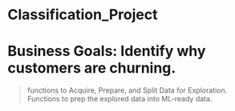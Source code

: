 # Classification_Project


# Business Goals: Identify why customers are churning. 


> functions to Acquire, Prepare, and Split Data for Exploration.
> Functions to prep the explored data into ML-ready data. 